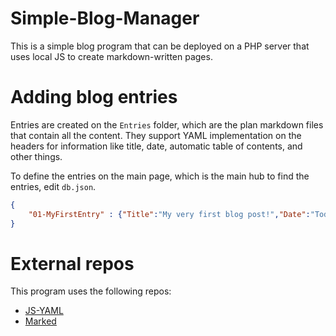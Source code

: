 # Simple-Blog-Manager

This is a simple blog program that can be deployed on a PHP server that uses local JS to create
markdown-written pages.

# Adding blog entries

Entries are created on the `Entries` folder, which are the plan markdown files that contain all the content. They support YAML implementation on the headers for information like title, date, automatic table of contents, and other things.

To define the entries on the main page, which is the main hub to find the entries, edit `db.json`.

```json
{
	"01-MyFirstEntry" : {"Title":"My very first blog post!","Date":"Today!"}
}
```

# External repos
This program uses the following repos:
- [JS-YAML](https://github.com/nodeca/js-yaml)
- [Marked](https://github.com/markedjs/marked)